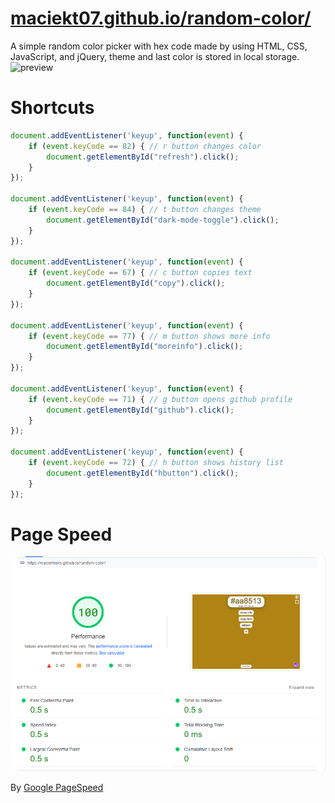 # [maciekt07.github.io/random-color/](https://maciekt07.github.io/random-color/)
A simple random color picker with hex code made by using HTML, CSS, JavaScript, and jQuery,
theme and last color is stored in local storage.
![preview](https://raw.githubusercontent.com/maciekkoks/random-colors/main/img/preview1.png)
# Shortcuts
```js
document.addEventListener('keyup', function(event) {
    if (event.keyCode == 82) { // r button changes color
        document.getElementById("refresh").click();
    }
});

document.addEventListener('keyup', function(event) {
    if (event.keyCode == 84) { // t button changes theme
        document.getElementById("dark-mode-toggle").click();
    }
});

document.addEventListener('keyup', function(event) {
    if (event.keyCode == 67) { // c button copies text
        document.getElementById("copy").click();
    }
});

document.addEventListener('keyup', function(event) {
    if (event.keyCode == 77) { // m button shows more info
        document.getElementById("moreinfo").click();
    }
});

document.addEventListener('keyup', function(event) {
    if (event.keyCode == 71) { // g button opens github profile
        document.getElementById("github").click();
    }
});

document.addEventListener('keyup', function(event) {
    if (event.keyCode == 72) { // h button shows history list
        document.getElementById("hbutton").click();
    }
});
```
# Page Speed
![pagespeed](https://raw.githubusercontent.com/maciekkoks/random-color/main/img/pagespeed.png)

By [Google PageSpeed](https://pagespeed.web.dev)
